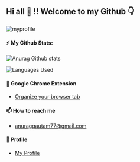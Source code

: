 ## Hi all 👋 !! Welcome to my Github :point_down:
![myprofile](/myprofile.png)


#### ⚡ My Github Stats:
![Anurag Github stats](https://github-readme-stats.vercel.app/api?username=anuraggautam77&show_icons=true&theme=onedark)

![Languages Used](https://github-readme-stats.vercel.app/api/top-langs/?username=anuraggautam77&layout=compact)


#### 🔭 Google Chrome Extension  
 -  [Organize your browser tab](https://bit.ly/391jVrZ)
####  📫 How to reach me
 - anuraggautam77@gmail.com
#### :man: Profile 
 -  [My Profile](http://anuraggautam77.github.io/)

<!--

Here are some ideas to get you started:

- 🔭 I’m currently working on ...
- 🌱 I’m currently learning ...
- 👯 I’m looking to collaborate on ...
- 🤔 I’m looking for help with ...
- 💬 Ask me about ...
- 📫 How to reach me: ...
- 😄 Pronouns: ... 👋
- ⚡ Fun fact: ...
 -->
